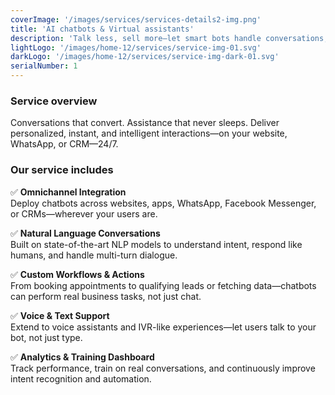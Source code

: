 ```yaml
---
coverImage: '/images/services/services-details2-img.png'
title: 'AI chatbots & Virtual assistants'
description: 'Talk less, sell more—let smart bots handle conversations, support, and bookings 24/7.'
lightLogo: '/images/home-12/services/service-img-01.svg'
darkLogo: '/images/home-12/services/service-img-dark-01.svg'
serialNumber: 1
---
```


### Service overview

Conversations that convert. Assistance that never sleeps.
Deliver personalized, instant, and intelligent interactions—on your website, WhatsApp, or CRM—24/7.

### Our service includes

✅ **Omnichannel Integration**  
Deploy chatbots across websites, apps, WhatsApp, Facebook Messenger, or CRMs—wherever your users are.

✅ **Natural Language Conversations**  
Built on state-of-the-art NLP models to understand intent, respond like humans, and handle multi-turn dialogue.

✅ **Custom Workflows & Actions**  
From booking appointments to qualifying leads or fetching data—chatbots can perform real business tasks, not just chat.

✅ **Voice & Text Support**  
Extend to voice assistants and IVR-like experiences—let users talk to your bot, not just type.

✅ **Analytics & Training Dashboard**  
Track performance, train on real conversations, and continuously improve intent recognition and automation.
